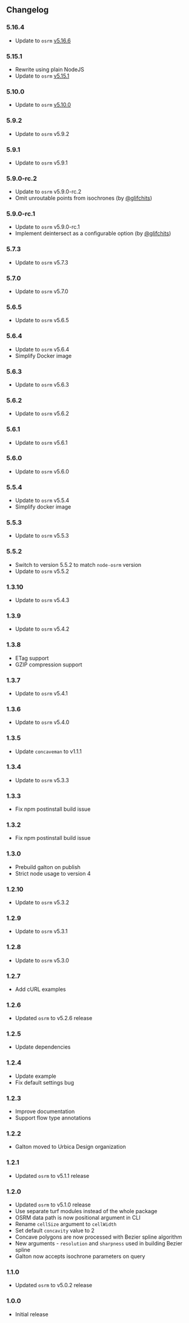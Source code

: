 ## Changelog

### 5.16.4

* Update to `osrm` [v5.16.6](https://github.com/Project-OSRM/osrm-backend/releases/tag/v5.16.4)

### 5.15.1

* Rewrite using plain NodeJS
* Update to `osrm` [v5.15.1](https://github.com/Project-OSRM/osrm-backend/releases/tag/v5.15.1)

### 5.10.0

* Update to `osrm` [v5.10.0](https://github.com/Project-OSRM/osrm-backend/releases/tag/v5.10.0)

### 5.9.2

* Update to `osrm` v5.9.2

### 5.9.1

* Update to `osrm` v5.9.1

### 5.9.0-rc.2

* Update to `osrm` v5.9.0-rc.2
* Omit unroutable points from isochrones (by [@glifchits](https://github.com/glifchits))

### 5.9.0-rc.1

* Update to `osrm` v5.9.0-rc.1
* Implement deintersect as a configurable option (by [@glifchits](https://github.com/glifchits))

### 5.7.3

* Update to `osrm` v5.7.3

### 5.7.0

* Update to `osrm` v5.7.0

### 5.6.5

* Update to `osrm` v5.6.5

### 5.6.4

* Update to `osrm` v5.6.4
* Simplify Docker image

### 5.6.3

* Update to `osrm` v5.6.3

### 5.6.2

* Update to `osrm` v5.6.2

### 5.6.1

* Update to `osrm` v5.6.1

### 5.6.0

* Update to `osrm` v5.6.0

### 5.5.4

* Update to `osrm` v5.5.4
* Simplify docker image

### 5.5.3

* Update to `osrm` v5.5.3

### 5.5.2

* Switch to version 5.5.2 to match `node-osrm` version
* Update to `osrm` v5.5.2

### 1.3.10

* Update to `osrm` v5.4.3

### 1.3.9

* Update to `osrm` v5.4.2

### 1.3.8

* ETag support
* GZIP compression support

### 1.3.7

* Update to `osrm` v5.4.1

### 1.3.6

* Update to `osrm` v5.4.0

### 1.3.5

* Update `concaveman` to v1.1.1

### 1.3.4

* Update to `osrm` v5.3.3

### 1.3.3

* Fix npm postinstall build issue

### 1.3.2

* Fix npm postinstall build issue

### 1.3.0

* Prebuild galton on publish
* Strict node usage to version 4

### 1.2.10

* Update to `osrm` v5.3.2

### 1.2.9

* Update to `osrm` v5.3.1

### 1.2.8

* Update to `osrm` v5.3.0

### 1.2.7

* Add cURL examples

### 1.2.6

* Updated `osrm` to v5.2.6 release

### 1.2.5

* Update dependencies

### 1.2.4

* Update example
* Fix default settings bug

### 1.2.3

* Improve documentation
* Support flow type annotations

### 1.2.2

* Galton moved to Urbica Design organization

### 1.2.1

* Updated `osrm` to v5.1.1 release

### 1.2.0

* Updated `osrm` to v5.1.0 release
* Use separate turf modules instead of the whole package
* OSRM data path is now positional argument in CLI
* Rename `cellSize` argument to `cellWidth`
* Set default `concavity` value to 2
* Concave polygons are now processed with Bezier spline algorithm
* New arguments - `resolution` and `sharpness` used in building Bezier spline
* Galton now accepts isochrone parameters on query

### 1.1.0

* Updated `osrm` to v5.0.2 release

### 1.0.0

* Initial release
